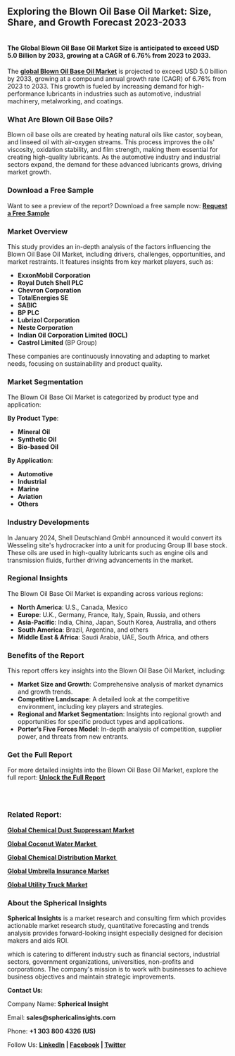 <div class="wow_read_blog_hdr_img">
<div class="wow_read_blog_hdr_img_innr">
<h2>Exploring the Blown Oil Base Oil Market: Size, Share, and Growth Forecast 2023-2033</h2>
</div>
<div class="wow_main_float_head_img"><img src="https://www.vevioz.com/upload/photos/2025/01/CM4zvsi3JxpzD6VdAaUd_13_871fd5938a77ff690c352e47f3795e99_image.jpg" alt="" /></div>
</div>
<div class="read-blog-container">
<div class="read-content">
<h4><strong>The Global Blown Oil Base Oil Market Size is anticipated to exceed USD 5.0 Billion by 2033, growing at a CAGR of 6.76% from 2023 to 2033.</strong></h4>
<p>The&nbsp;<a href="https://www.sphericalinsights.com/reports/blown-oil-base-oil-market" target="_blank" rel="noopener"><strong>global Blown Oil Base Oil Market</strong></a>&nbsp;is projected to exceed USD 5.0 billion by 2033, growing at a compound annual growth rate (CAGR) of 6.76% from 2023 to 2033. This growth is fueled by increasing demand for high-performance lubricants in industries such as automotive, industrial machinery, metalworking, and coatings.</p>
<h3>What Are Blown Oil Base Oils?</h3>
<p>Blown oil base oils are created by heating natural oils like castor, soybean, and linseed oil with air-oxygen streams. This process improves the oils' viscosity, oxidation stability, and film strength, making them essential for creating high-quality lubricants. As the automotive industry and industrial sectors expand, the demand for these advanced lubricants grows, driving market growth.</p>
<h3>Download a Free Sample</h3>
<p>Want to see a preview of the report? Download a free sample now:&nbsp;<strong><a href="https://www.sphericalinsights.com/request-sample/7763" target="_new" rel="noopener">Request a Free Sample</a></strong></p>
<h3>Market Overview</h3>
<p>This study provides an in-depth analysis of the factors influencing the Blown Oil Base Oil Market, including drivers, challenges, opportunities, and market restraints. It features insights from key market players, such as:</p>
<ul>
<li><strong>ExxonMobil Corporation</strong></li>
<li><strong>Royal Dutch Shell PLC</strong></li>
<li><strong>Chevron Corporation</strong></li>
<li><strong>TotalEnergies SE</strong></li>
<li><strong>SABIC</strong></li>
<li><strong>BP PLC</strong></li>
<li><strong>Lubrizol Corporation</strong></li>
<li><strong>Neste Corporation</strong></li>
<li><strong>Indian Oil Corporation Limited (IOCL)</strong></li>
<li><strong>Castrol Limited</strong>&nbsp;(BP Group)</li>
</ul>
<p>These companies are continuously innovating and adapting to market needs, focusing on sustainability and product quality.</p>
<h3>Market Segmentation</h3>
<p>The Blown Oil Base Oil Market is categorized by product type and application:</p>
<p><strong>By Product Type</strong>:</p>
<ul>
<li><strong>Mineral Oil</strong></li>
<li><strong>Synthetic Oil</strong></li>
<li><strong>Bio-based Oil</strong></li>
</ul>
<p><strong>By Application</strong>:</p>
<ul>
<li><strong>Automotive</strong></li>
<li><strong>Industrial</strong></li>
<li><strong>Marine</strong></li>
<li><strong>Aviation</strong></li>
<li><strong>Others</strong></li>
</ul>
<h3>Industry Developments</h3>
<p>In January 2024, Shell Deutschland GmbH announced it would convert its Wesseling site's hydrocracker into a unit for producing Group III base stock. These oils are used in high-quality lubricants such as engine oils and transmission fluids, further driving advancements in the market.</p>
<h3>Regional Insights</h3>
<p>The Blown Oil Base Oil Market is expanding across various regions:</p>
<ul>
<li><strong>North America</strong>: U.S., Canada, Mexico</li>
<li><strong>Europe</strong>: U.K., Germany, France, Italy, Spain, Russia, and others</li>
<li><strong>Asia-Pacific</strong>: India, China, Japan, South Korea, Australia, and others</li>
<li><strong>South America</strong>: Brazil, Argentina, and others</li>
<li><strong>Middle East &amp; Africa</strong>: Saudi Arabia, UAE, South Africa, and others</li>
</ul>
<h3>Benefits of the Report</h3>
<p>This report offers key insights into the Blown Oil Base Oil Market, including:</p>
<ul>
<li><strong>Market Size and Growth</strong>: Comprehensive analysis of market dynamics and growth trends.</li>
<li><strong>Competitive Landscape</strong>: A detailed look at the competitive environment, including key players and strategies.</li>
<li><strong>Regional and Market Segmentation</strong>: Insights into regional growth and opportunities for specific product types and applications.</li>
<li><strong>Porter&rsquo;s Five Forces Model</strong>: In-depth analysis of competition, supplier power, and threats from new entrants.</li>
</ul>
<h3>Get the Full Report</h3>
<p>For more detailed insights into the Blown Oil Base Oil Market, explore the full report:&nbsp;<strong><a href="https://www.sphericalinsights.com/reports/blown-oil-base-oil-market" target="_new" rel="noopener">Unlock the Full Report</a></strong></p>
<h3>&nbsp;</h3>
<h3><strong>Related Report:</strong></h3>
<p><strong><a href="https://www.globenewswire.com/news-release/2024/09/10/2943365/0/en/Global-Chemical-Dust-Suppressant-Market-Size-To-Worth-USD-12-56-Billion-By-2033-CAGR-Of-5-43.html" target="_blank" rel="noopener">Global Chemical Dust Suppressant Market</a></strong></p>
<p><strong><a href="https://www.globenewswire.com/news-release/2024/09/09/2942574/0/en/Global-Coconut-Water-Market-Size-To-Worth-USD-22-45-Billion-By-2033-CAGR-Of-14-26.html" target="_blank" rel="noopener">Global Coconut Water Market&nbsp;</a></strong></p>
<p><strong><a href="https://www.globenewswire.com/news-release/2024/09/09/2942538/0/en/Global-Chemical-Distribution-Market-Size-To-Worth-USD-464-8-Billion-By-2033-CAGR-Of-6-22.html" target="_blank" rel="noopener">Global Chemical Distribution Market&nbsp;</a></strong></p>
<p><strong><a href="https://www.sphericalinsights.jp/reports/utility-truck-market" target="_blank" rel="noopener">Global Umbrella Insurance Market</a></strong></p>
<p><strong><a href="https://www.sphericalinsights.jp/reports/umbrella-insurance-market" target="_blank" rel="noopener">Global Utility Truck Market</a></strong></p>
<h3><strong>About the Spherical Insights</strong></h3>
<p><strong>Spherical Insights</strong>&nbsp;is a market research and consulting firm which provides actionable market research study, quantitative forecasting and trends analysis provides forward-looking insight especially designed for decision makers and aids ROI.</p>
<p>which is catering to different industry such as financial sectors, industrial sectors, government organizations, universities, non-profits and corporations. The company's mission is to work with businesses to achieve business objectives and maintain strategic improvements.</p>
<p><strong>Contact Us:</strong></p>
<p>Company Name:&nbsp;<strong>Spherical Insight</strong></p>
<p>Email:&nbsp;<strong>sales@sphericalinsights.com</strong></p>
<p>Phone:&nbsp;<strong>+1 303 800 4326 (US)</strong></p>
<p>Follow Us:&nbsp;<strong><a href="https://www.linkedin.com/company/spherical-insight/" rel="nofollow"><u>LinkedIn</u></a>&nbsp;|&nbsp;<a href="https://www.facebook.com/sphericalinsights22" rel="nofollow"><u>Facebook</u></a>&nbsp;|&nbsp;<a href="https://twitter.com/SInsights_US" rel="nofollow"><u>Twitter</u></a></strong></p>
</div>
</div>

